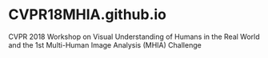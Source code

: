 # CVPR18MHIA.github.io
CVPR 2018 Workshop on Visual Understanding of Humans in the Real World and the 1st Multi-Human Image Analysis (MHIA) Challenge
